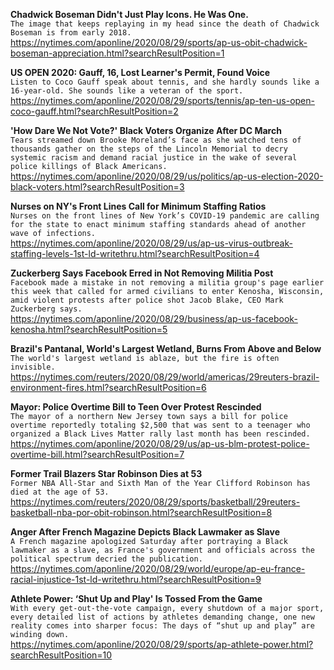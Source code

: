**Chadwick Boseman Didn't Just Play Icons. He Was One.**\
`The image that keeps replaying in my head since the death of Chadwick Boseman is from early 2018.`\
https://nytimes.com/aponline/2020/08/29/sports/ap-us-obit-chadwick-boseman-appreciation.html?searchResultPosition=1

**US OPEN 2020: Gauff, 16, Lost Learner's Permit, Found Voice**\
`Listen to Coco Gauff speak about tennis, and she hardly sounds like a 16-year-old. She sounds like a veteran of the sport.`\
https://nytimes.com/aponline/2020/08/29/sports/tennis/ap-ten-us-open-coco-gauff.html?searchResultPosition=2

**'How Dare We Not Vote?' Black Voters Organize After DC March**\
`Tears streamed down Brooke Moreland’s face as she watched tens of thousands gather on the steps of the Lincoln Memorial to decry systemic racism and demand racial justice in the wake of several police killings of Black Americans. `\
https://nytimes.com/aponline/2020/08/29/us/politics/ap-us-election-2020-black-voters.html?searchResultPosition=3

**Nurses on NY's Front Lines Call for Minimum Staffing Ratios**\
`Nurses on the front lines of New York’s COVID-19 pandemic are calling for the state to enact minimum staffing standards ahead of another wave of infections.`\
https://nytimes.com/aponline/2020/08/29/us/ap-us-virus-outbreak-staffing-levels-1st-ld-writethru.html?searchResultPosition=4

**Zuckerberg Says Facebook Erred in Not Removing Militia Post**\
`Facebook made a mistake in not removing a militia group's page earlier this week that called for armed civilians to enter Kenosha, Wisconsin, amid violent protests after police shot Jacob Blake, CEO Mark Zuckerberg says.`\
https://nytimes.com/aponline/2020/08/29/business/ap-us-facebook-kenosha.html?searchResultPosition=5

**Brazil's Pantanal, World's Largest Wetland, Burns From Above and Below**\
`The world's largest wetland is ablaze, but the fire is often invisible.`\
https://nytimes.com/reuters/2020/08/29/world/americas/29reuters-brazil-environment-fires.html?searchResultPosition=6

**Mayor: Police Overtime Bill to Teen Over Protest Rescinded**\
`The mayor of a northern New Jersey town says a bill for police overtime reportedly totaling $2,500 that was sent to a teenager who organized a Black Lives Matter rally last month has been rescinded.`\
https://nytimes.com/aponline/2020/08/29/us/ap-us-blm-protest-police-overtime-bill.html?searchResultPosition=7

**Former Trail Blazers Star Robinson Dies at 53**\
`Former NBA All-Star and Sixth Man of the Year Clifford Robinson has died at the age of 53.`\
https://nytimes.com/reuters/2020/08/29/sports/basketball/29reuters-basketball-nba-por-obit-robinson.html?searchResultPosition=8

**Anger After French Magazine Depicts Black Lawmaker as Slave**\
`A French magazine apologized Saturday after portraying a Black lawmaker as a slave, as France's government and officials across the political spectrum decried the publication.`\
https://nytimes.com/aponline/2020/08/29/world/europe/ap-eu-france-racial-injustice-1st-ld-writethru.html?searchResultPosition=9

**Athlete Power: ‘Shut Up and Play' Is Tossed From the Game**\
`With every get-out-the-vote campaign, every shutdown of a major sport, every detailed list of actions by athletes demanding change, one new reality comes into sharper focus: The days of “shut up and play” are winding down. `\
https://nytimes.com/aponline/2020/08/29/sports/ap-athlete-power.html?searchResultPosition=10

